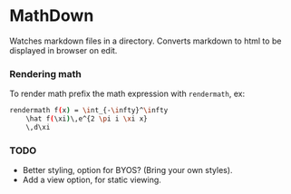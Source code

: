 MathDown
========

Watches markdown files in a directory. Converts markdown to html to be displayed
in browser on edit.

### Rendering math

To render math prefix the math expression with `rendermath`, ex:

```sh
rendermath f(x) = \int_{-\infty}^\infty
    \hat f(\xi)\,e^{2 \pi i \xi x}
    \,d\xi
```

### TODO

* Better styling, option for BYOS? (Bring your own styles).
* Add a view option, for static viewing.
